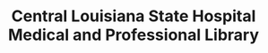 ---
layout: repo
title: "Central Louisiana State Hospital Medical and Professional Library"
id: 25054
permalink: repos/25054/
---